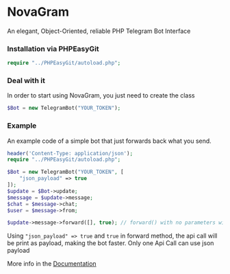 # NovaGram
An elegant, Object-Oriented, reliable PHP Telegram Bot Interface

### Installation via PHPEasyGit
```php
require "../PHPEasyGit/autoload.php";
```

### Deal with it
In order to start using NovaGram, you just need to create the class
```php
$Bot = new TelegramBot("YOUR_TOKEN");
```

### Example
An example code of a simple bot that just forwards back what you send.

```php
header('Content-Type: application/json');
require "../PHPEasyGit/autoload.php";

$Bot = new TelegramBot("YOUR_TOKEN", [
    "json_payload" => true
]);
$update = $Bot->update;
$message = $update->message;
$chat = $message->chat;
$user = $message->from;

$update->message->forward([], true); // forward() with no parameters will forward the Message back to the sender
```

Using `"json_payload" => true` and `true` in forward method, the api call will be print as payload, making the bot faster. Only one Api Call can use json payload

More info in the [Documentation](https://docs.novagram.ga)
